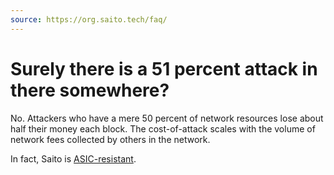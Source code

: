 ```yaml
---
source: https://org.saito.tech/faq/
---
```


# Surely there is a 51 percent attack in there somewhere?

No. Attackers who have a mere 50 percent of network resources lose about half their money each block. The cost-of-attack scales with the volume of network fees collected by others in the network.

In fact, Saito is [ASIC-resistant](https://medium.com/4svio/saito-303a7884ef18).
